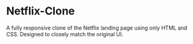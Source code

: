 # Netflix-Clone
A fully responsive clone of the Netflix landing page using only HTML and CSS. Designed to closely match the original UI.
